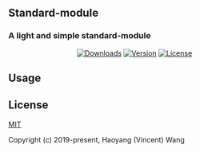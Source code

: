 ## Standard-module
### A light and simple standard-module

<p align="center">
  <a href="https://npmcharts.com/compare/veho?minimal=true"><img src="https://img.shields.io/npm/dm/veho.svg" alt="Downloads"></a>
  <a href="https://www.npmjs.com/package/veho"><img src="https://img.shields.io/npm/v/veho.svg" alt="Version"></a>
  <a href="https://www.npmjs.com/package/veho"><img src="https://img.shields.io/npm/l/veho.svg" alt="License"></a>
</p>

## Usage


## License

[MIT](http://opensource.org/licenses/MIT)

Copyright (c) 2019-present, Haoyang (Vincent) Wang
